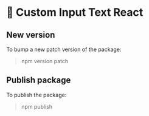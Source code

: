 # :gift: Custom Input Text React

## New version
To bump a new patch version of the package:
> npm version patch

## Publish package
To publish the package:
> npm publish
